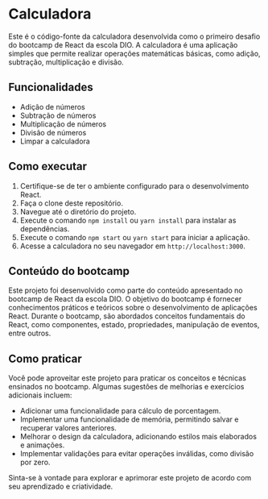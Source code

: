 # Calculadora

Este é o código-fonte da calculadora desenvolvida como o primeiro desafio do bootcamp de React da escola DIO. A calculadora é uma aplicação simples que permite realizar operações matemáticas básicas, como adição, subtração, multiplicação e divisão.

## Funcionalidades

- Adição de números
- Subtração de números
- Multiplicação de números
- Divisão de números
- Limpar a calculadora

## Como executar

1. Certifique-se de ter o ambiente configurado para o desenvolvimento React.
2. Faça o clone deste repositório.
3. Navegue até o diretório do projeto.
4. Execute o comando `npm install` ou `yarn install` para instalar as dependências.
5. Execute o comando `npm start` ou `yarn start` para iniciar a aplicação.
6. Acesse a calculadora no seu navegador em `http://localhost:3000`.

## Conteúdo do bootcamp

Este projeto foi desenvolvido como parte do conteúdo apresentado no bootcamp de React da escola DIO. O objetivo do bootcamp é fornecer conhecimentos práticos e teóricos sobre o desenvolvimento de aplicações React. Durante o bootcamp, são abordados conceitos fundamentais do React, como componentes, estado, propriedades, manipulação de eventos, entre outros.

## Como praticar

Você pode aproveitar este projeto para praticar os conceitos e técnicas ensinados no bootcamp. Algumas sugestões de melhorias e exercícios adicionais incluem:

- Adicionar uma funcionalidade para cálculo de porcentagem.
- Implementar uma funcionalidade de memória, permitindo salvar e recuperar valores anteriores.
- Melhorar o design da calculadora, adicionando estilos mais elaborados e animações.
- Implementar validações para evitar operações inválidas, como divisão por zero.

Sinta-se à vontade para explorar e aprimorar este projeto de acordo com seu aprendizado e criatividade.